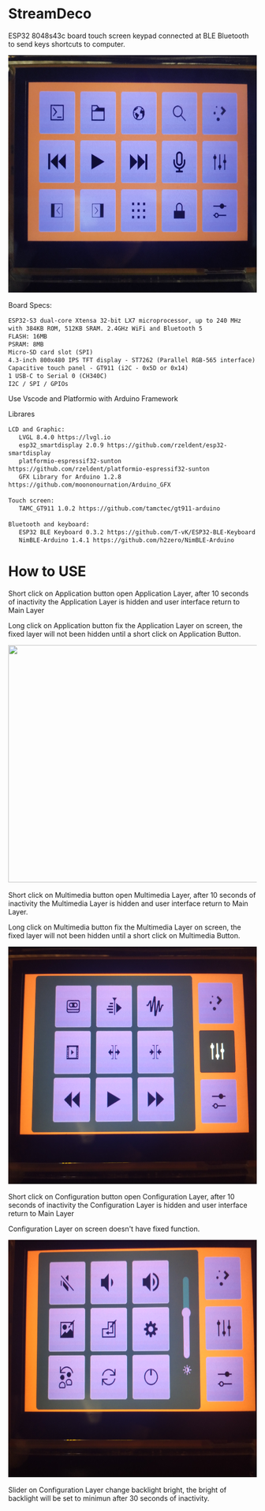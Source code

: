 # StreamDeco
 ESP32 8048s43c board touch screen keypad connected at BLE Bluetooth to send keys shortcuts to computer.

 <img src="https://github.com/marceloh220/StreamDeco/blob/main/assets/main_screen.jpg" height="480" width="800" >

 Board Specs:

    ESP32-S3 dual-core Xtensa 32-bit LX7 microprocessor, up to 240 MHz with 384KB ROM, 512KB SRAM. 2.4GHz WiFi and Bluetooth 5
    FLASH: 16MB
    PSRAM: 8MB
    Micro-SD card slot (SPI)
    4.3-inch 800x480 IPS TFT display - ST7262 (Parallel RGB-565 interface)
    Capacitive touch panel - GT911 (i2C - 0x5D or 0x14)
    1 USB-C to Serial 0 (CH340C)
    I2C / SPI / GPIOs

 Use Vscode and Platformio with Arduino Framework

  Librares

    LCD and Graphic:
       LVGL 8.4.0 https://lvgl.io
       esp32_smartdisplay 2.0.9 https://github.com/rzeldent/esp32-smartdisplay
       platformio-espressif32-sunton https://github.com/rzeldent/platformio-espressif32-sunton
       GFX Library for Arduino 1.2.8 https://github.com/moononournation/Arduino_GFX

    Touch screen:
       TAMC_GT911 1.0.2 https://github.com/tamctec/gt911-arduino

    Bluetooth and keyboard:
       ESP32 BLE Keyboard 0.3.2 https://github.com/T-vK/ESP32-BLE-Keyboard
       NimBLE-Arduino 1.4.1 https://github.com/h2zero/NimBLE-Arduino

# How to USE

 Short click on Application button open Application Layer, 
 after 10 seconds of inactivity the Application Layer is hidden 
 and user interface return to Main Layer
 
 Long click on Application button fix the Application Layer on screen,
 the fixed layer will not been hidden until a short click on Application Button.
 
 <img src="https://github.com/marceloh220/StreamDeco/blob/main/assets/app_layer_fixed.jpg" height="480" width="800" >



 Short click on Multimedia button open Multimedia Layer, 
 after 10 seconds of inactivity the Multimedia Layer is hidden 
 and user interface return to Main Layer.
 
 Long click on Multimedia button fix the Multimedia Layer on screen,
 the fixed layer will not been hidden until a short click on Multimedia Button.

 <img src="https://github.com/marceloh220/StreamDeco/blob/main/assets/mult_layer_fixed.jpg" height="480" width="800" >



 Short click on Configuration button open Configuration Layer, 
 after 10 seconds of inactivity the Configuration Layer is hidden 
 and user interface return to Main Layer
 
 Configuration Layer on screen doesn't have fixed function.

 <img src="https://github.com/marceloh220/StreamDeco/blob/main/assets/conf_layer.jpg" height="480" width="800" >



 Slider on Configuration Layer change backlight bright, 
 the bright of backlight will be set to minimun after 30 seconds of inactivity.
 
 
 
